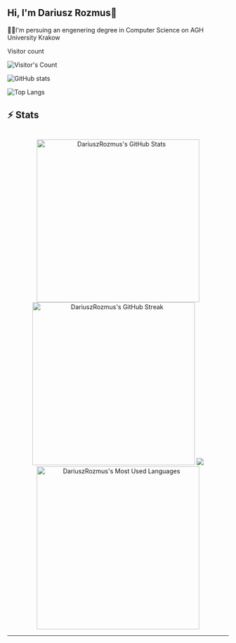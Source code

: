 ## Hi, I'm Dariusz Rozmus👋
👨‍💻I'm persuing an engenering degree in Computer Science on AGH University Krakow

<div align="left"> 
  <p>Visitor count</p>
  <img src="https://profile-counter.glitch.me/{DariuszRozmus}/count.svg" alt="Visitor's Count" />
</div>

![GitHub stats](https://github-readme-stats.vercel.app/api?username=DariuszRozmus&show_icons=true&theme=radical)


![Top Langs](https://github-readme-stats.vercel.app/api/top-langs/?username=DariuszRozmus&layout=compact&theme=radical)

## ⚡️ Stats

<br>

<div align="center">
  <img width="370" src="https://github-readme-stats.vercel.app/api?username=DariuszRozmus&theme=transparent&count_private=true&show_icons=true&rank_icon=github&locale=en" alt="DariuszRozmus's GitHub Stats" />
<img width="370" src="https://streak-stats.demolab.com/?user=DariuszRozmus&theme=transparent&count_private=true&border_radius=10&locale=en" alt="DariuszRozmus's GitHub Streak" />


<img src="https://github-profile-trophy.vercel.app/?username=DariuszRozmus&theme=flat&column=3&margin-w=15&margin-h=15" />

  
  <img width="370" src="https://github-readme-stats.vercel.app/api/top-langs?username=DariuszRozmus&theme=transparent&layout=donut&hide=css&langs_count=8&border_radius=10&show_icons=true&locale=en" alt="DariuszRozmus's Most Used Languages" />
</div>

<hr>

